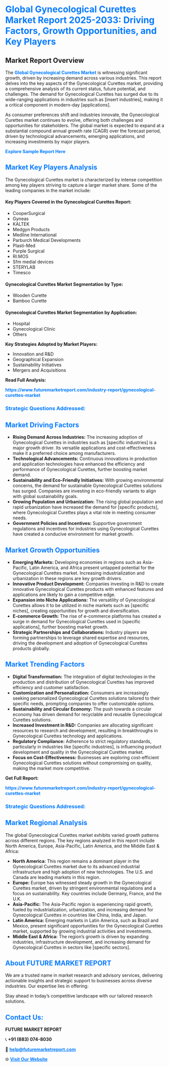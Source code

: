 <h1 style="color: #007BFF;">Global Gynecological Curettes Market Report 2025-2033: Driving Factors, Growth Opportunities, and Key Players</h1>

<section id="overview">
<h2>Market Report Overview</h2>
<p>The <a href="https://www.futuremarketreport.com/industry-report/gynecological-curettes-market" style="color: #007BFF; text-decoration: none;"><strong>Global Gynecological Curettes Market</strong></a> is witnessing significant growth, driven by increasing demand across various industries. This report delves into the key aspects of the Gynecological Curettes market, providing a comprehensive analysis of its current status, future potential, and challenges. The demand for Gynecological Curettes has surged due to its wide-ranging applications in industries such as [insert industries], making it a critical component in modern-day [applications].</p>
<p>As consumer preferences shift and industries innovate, the Gynecological Curettes market continues to evolve, offering both challenges and opportunities for stakeholders. The global market is expected to expand at a substantial compound annual growth rate (CAGR) over the forecast period, driven by technological advancements, emerging applications, and increasing investments by major players.</p>
</section>

<section id="overview">
<p><a href="https://www.futuremarketreport.com/request-sample/reportId=29029" style="color: #007BFF; text-decoration: none;"><strong>Explore Sample Report Here</strong></a></p>
</section>

<section id="key-players">
<h2 style="color: #007BFF;">Market Key Players Analysis</h2>
<p>The Gynecological Curettes market is characterized by intense competition among key players striving to capture a larger market share. Some of the leading companies in the market include:</p>
<h4>Key Players Covered in the Gynecological Curettes Report:</h4>
<ul><li>CooperSurgical</li><li>Gyneas</li><li>KALTEK</li><li>Medgyn Products</li><li>Medline International</li><li>Parburch Medical Developments</li><li>Plasti-Med</li><li>Purple Surgical</li><li>RI.MOS</li><li>Sfm medial devices</li><li>STERYLAB</li><li>Timesco</li></ul>
<h4>Gynecological Curettes Market Segmentation by Type:</h4>
<ul><li>Wooden Curette</li><li>Bamboo Curette</li></ul>

<h4>Gynecological Curettes Market Segmentation by Application:</h4>
<ul><li>Hospital</li><li>Gynecological Clinic</li><li>Others</li></ul>
<p><strong>Key Strategies Adopted by Market Players:</strong></p>
<ul>
<li>Innovation and R&D</li>
<li>Geographical Expansion</li>
<li>Sustainability Initiatives</li>
<li>Mergers and Acquisitions</li>
</ul>
</section>

<section>
<p><strong>Read Full Analysis: </strong></p><a href="https://www.futuremarketreport.com/industry-report/gynecological-curettes-market" style="color: #007BFF; text-decoration: none;"><strong>https://www.futuremarketreport.com/industry-report/gynecological-curettes-market</strong></a>
<h3 style="color: #007BFF;">Strategic Questions Addressed:</h3>
</section>

<section id="driving-factors">
<h2 style="color: #007BFF;">Market Driving Factors</h2>
<ul>
<li><strong>Rising Demand Across Industries:</strong> The increasing adoption of Gynecological Curettes in industries such as [specific industries] is a major growth driver. Its versatile applications and cost-effectiveness make it a preferred choice among manufacturers.</li>
<li><strong>Technological Advancements:</strong> Continuous innovations in production and application technologies have enhanced the efficiency and performance of Gynecological Curettes, further boosting market demand.</li>
<li><strong>Sustainability and Eco-Friendly Initiatives:</strong> With growing environmental concerns, the demand for sustainable Gynecological Curettes solutions has surged. Companies are investing in eco-friendly variants to align with global sustainability goals.</li>
<li><strong>Growing Population and Urbanization:</strong> The rising global population and rapid urbanization have increased the demand for [specific products], where Gynecological Curettes plays a vital role in meeting consumer needs.</li>
<li><strong>Government Policies and Incentives:</strong> Supportive government regulations and incentives for industries using Gynecological Curettes have created a conducive environment for market growth.</li>
</ul>
</section>

<section id="growth-opportunities">
<h2 style="color: #007BFF;">Market Growth Opportunities</h2>
<ul>
<li><strong>Emerging Markets:</strong> Developing economies in regions such as Asia-Pacific, Latin America, and Africa present untapped potential for the Gynecological Curettes market. Increasing industrialization and urbanization in these regions are key growth drivers.</li>
<li><strong>Innovative Product Development:</strong> Companies investing in R&D to create innovative Gynecological Curettes products with enhanced features and applications are likely to gain a competitive edge.</li>
<li><strong>Expansion into Niche Applications:</strong> The versatility of Gynecological Curettes allows it to be utilized in niche markets such as [specific niches], creating opportunities for growth and diversification.</li>
<li><strong>E-commerce Growth:</strong> The rise of e-commerce platforms has created a surge in demand for Gynecological Curettes used in [specific applications], further boosting market growth.</li>
<li><strong>Strategic Partnerships and Collaborations:</strong> Industry players are forming partnerships to leverage shared expertise and resources, driving the development and adoption of Gynecological Curettes products globally.</li>
</ul>
</section>

<section id="trending-factors">
<h2 style="color: #007BFF;">Market Trending Factors</h2>
<ul>
<li><strong>Digital Transformation:</strong> The integration of digital technologies in the production and distribution of Gynecological Curettes has improved efficiency and customer satisfaction.</li>
<li><strong>Customization and Personalization:</strong> Consumers are increasingly seeking personalized Gynecological Curettes solutions tailored to their specific needs, prompting companies to offer customizable options.</li>
<li><strong>Sustainability and Circular Economy:</strong> The push towards a circular economy has driven demand for recyclable and reusable Gynecological Curettes solutions.</li>
<li><strong>Increased Investment in R&D:</strong> Companies are allocating significant resources to research and development, resulting in breakthroughs in Gynecological Curettes technology and applications.</li>
<li><strong>Regulatory Compliance:</strong> Adherence to strict regulatory standards, particularly in industries like [specific industries], is influencing product development and quality in the Gynecological Curettes market.</li>
<li><strong>Focus on Cost-Effectiveness:</strong> Businesses are exploring cost-efficient Gynecological Curettes solutions without compromising on quality, making the market more competitive.</li>
</ul>
</section>

<section>
<p><strong>Get Full Report: </strong></p><a href="https://www.futuremarketreport.com/industry-report/gynecological-curettes-market" style="color: #007BFF; text-decoration: none;"><strong>https://www.futuremarketreport.com/industry-report/gynecological-curettes-market</strong></a>
<h3 style="color: #007BFF;">Strategic Questions Addressed:</h3>
</section>


<section id="regional-analysis">
<h2 style="color: #007BFF;">Market Regional Analysis</h2>
<p>The global Gynecological Curettes market exhibits varied growth patterns across different regions. The key regions analyzed in this report include North America, Europe, Asia-Pacific, Latin America, and the Middle East & Africa:</p>
<ul>
<li><strong>North America:</strong> This region remains a dominant player in the Gynecological Curettes market due to its advanced industrial infrastructure and high adoption of new technologies. The U.S. and Canada are leading markets in this region.</li>
<li><strong>Europe:</strong> Europe has witnessed steady growth in the Gynecological Curettes market, driven by stringent environmental regulations and a focus on sustainability. Key countries include Germany, France, and the U.K.</li>
<li><strong>Asia-Pacific:</strong> The Asia-Pacific region is experiencing rapid growth, fueled by industrialization, urbanization, and increasing demand for Gynecological Curettes in countries like China, India, and Japan.</li>
<li><strong>Latin America:</strong> Emerging markets in Latin America, such as Brazil and Mexico, present significant opportunities for the Gynecological Curettes market, supported by growing industrial activities and investments.</li>
<li><strong>Middle East & Africa:</strong> The region’s growth is driven by expanding industries, infrastructure development, and increasing demand for Gynecological Curettes in sectors like [specific sectors].</li>
</ul>
</section>

<footer>
<h2 style="color: #007BFF;">About FUTURE MARKET REPORT</h2>
<p>We are a trusted name in market research and advisory services, delivering actionable insights and strategic support to businesses across diverse industries. Our expertise lies in offering:</p>

<p>Stay ahead in today’s competitive landscape with our tailored research solutions.</p>

<h2 style="color: #007BFF;">Contact Us:</h2>
<p><strong>FUTURE MARKET REPORT</strong></p>
<p>📞 <strong>+91 (883) 074-8030</strong></p>
<p>📧 <strong><a href="mailto:help@futuremarketreport.com" style="color: #007BFF;">help@futuremarketreport.com</a></strong></p>
<p>🌐 <strong><a href="https://www.futuremarketreport.com/" style="color: #007BFF;">Visit Our Website</a></strong></p>
</footer>